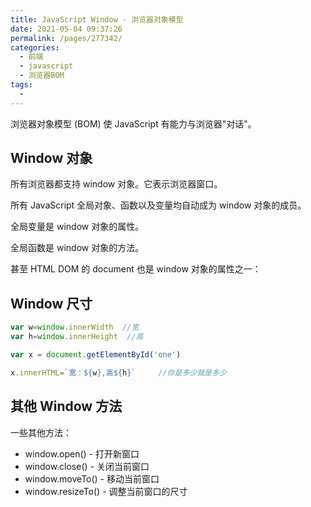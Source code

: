 ```yaml
---
title: JavaScript Window - 浏览器对象模型
date: 2021-05-04 09:37:26
permalink: /pages/277342/
categories:
  - 前端
  - javascript
  - 浏览器BOM
tags:
  - 
---
```

浏览器对象模型 (BOM) 使 JavaScript 有能力与浏览器"对话"。

## Window 对象

所有浏览器都支持 window 对象。它表示浏览器窗口。

所有 JavaScript 全局对象、函数以及变量均自动成为 window 对象的成员。

全局变量是 window 对象的属性。

全局函数是 window 对象的方法。

甚至 HTML DOM 的 document 也是 window 对象的属性之一：

## Window 尺寸

```js
var w=window.innerWidth  //宽
var h=window.innerHeight  //高

var x = document.getElementById('one')

x.innerHTML=`宽：${w},高${h}`     //你是多少就是多少
```



## 其他 Window 方法

一些其他方法：

- window.open() - 打开新窗口
- window.close() - 关闭当前窗口
- window.moveTo() - 移动当前窗口
- window.resizeTo() - 调整当前窗口的尺寸